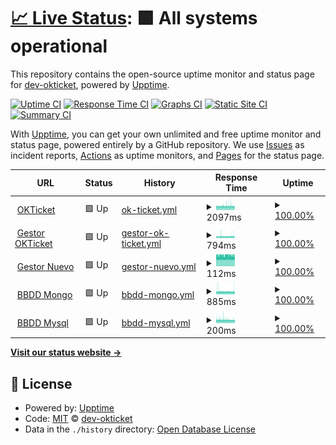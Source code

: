 # [📈 Live Status](https://dev-okticket.github.io/status): <!--live status--> **🟩 All systems operational**

This repository contains the open-source uptime monitor and status page for [dev-okticket](https://dev-okticket.github.io/status), powered by [Upptime](https://github.com/upptime/upptime).

[![Uptime CI](https://github.com/dev-okticket/status/workflows/Uptime%20CI/badge.svg)](https://github.com/dev-okticket/status/actions?query=workflow%3A%22Uptime+CI%22)
[![Response Time CI](https://github.com/dev-okticket/status/workflows/Response%20Time%20CI/badge.svg)](https://github.com/dev-okticket/status/actions?query=workflow%3A%22Response+Time+CI%22)
[![Graphs CI](https://github.com/dev-okticket/status/workflows/Graphs%20CI/badge.svg)](https://github.com/dev-okticket/status/actions?query=workflow%3A%22Graphs+CI%22)
[![Static Site CI](https://github.com/dev-okticket/status/workflows/Static%20Site%20CI/badge.svg)](https://github.com/dev-okticket/status/actions?query=workflow%3A%22Static+Site+CI%22)
[![Summary CI](https://github.com/dev-okticket/status/workflows/Summary%20CI/badge.svg)](https://github.com/dev-okticket/status/actions?query=workflow%3A%22Summary+CI%22)

With [Upptime](https://upptime.js.org), you can get your own unlimited and free uptime monitor and status page, powered entirely by a GitHub repository. We use [Issues](https://github.com/dev-okticket/status/issues) as incident reports, [Actions](https://github.com/dev-okticket/status/actions) as uptime monitors, and [Pages](https://dev-okticket.github.io/status) for the status page.

<!--start: status pages-->
<!-- This summary is generated by Upptime (https://github.com/upptime/upptime) -->
<!-- Do not edit this manually, your changes will be overwritten -->
<!-- prettier-ignore -->
| URL | Status | History | Response Time | Uptime |
| --- | ------ | ------- | ------------- | ------ |
| <img alt="" src="https://icons.duckduckgo.com/ip3/www.okticket.es.ico" height="13"> [OKTicket](https://www.okticket.es) | 🟩 Up | [ok-ticket.yml](https://github.com/dev-okticket/status/commits/HEAD/history/ok-ticket.yml) | <details><summary><img alt="Response time graph" src="./graphs/ok-ticket/response-time-week.png" height="20"> 2097ms</summary><br><a href="https://dev-okticket.github.io/status/history/ok-ticket"><img alt="Response time 2055" src="https://img.shields.io/endpoint?url=https%3A%2F%2Fraw.githubusercontent.com%2Fdev-okticket%2Fstatus%2FHEAD%2Fapi%2Fok-ticket%2Fresponse-time.json"></a><br><a href="https://dev-okticket.github.io/status/history/ok-ticket"><img alt="24-hour response time 2103" src="https://img.shields.io/endpoint?url=https%3A%2F%2Fraw.githubusercontent.com%2Fdev-okticket%2Fstatus%2FHEAD%2Fapi%2Fok-ticket%2Fresponse-time-day.json"></a><br><a href="https://dev-okticket.github.io/status/history/ok-ticket"><img alt="7-day response time 2097" src="https://img.shields.io/endpoint?url=https%3A%2F%2Fraw.githubusercontent.com%2Fdev-okticket%2Fstatus%2FHEAD%2Fapi%2Fok-ticket%2Fresponse-time-week.json"></a><br><a href="https://dev-okticket.github.io/status/history/ok-ticket"><img alt="30-day response time 2089" src="https://img.shields.io/endpoint?url=https%3A%2F%2Fraw.githubusercontent.com%2Fdev-okticket%2Fstatus%2FHEAD%2Fapi%2Fok-ticket%2Fresponse-time-month.json"></a><br><a href="https://dev-okticket.github.io/status/history/ok-ticket"><img alt="1-year response time 2056" src="https://img.shields.io/endpoint?url=https%3A%2F%2Fraw.githubusercontent.com%2Fdev-okticket%2Fstatus%2FHEAD%2Fapi%2Fok-ticket%2Fresponse-time-year.json"></a></details> | <details><summary><a href="https://dev-okticket.github.io/status/history/ok-ticket">100.00%</a></summary><a href="https://dev-okticket.github.io/status/history/ok-ticket"><img alt="All-time uptime 98.66%" src="https://img.shields.io/endpoint?url=https%3A%2F%2Fraw.githubusercontent.com%2Fdev-okticket%2Fstatus%2FHEAD%2Fapi%2Fok-ticket%2Fuptime.json"></a><br><a href="https://dev-okticket.github.io/status/history/ok-ticket"><img alt="24-hour uptime 100.00%" src="https://img.shields.io/endpoint?url=https%3A%2F%2Fraw.githubusercontent.com%2Fdev-okticket%2Fstatus%2FHEAD%2Fapi%2Fok-ticket%2Fuptime-day.json"></a><br><a href="https://dev-okticket.github.io/status/history/ok-ticket"><img alt="7-day uptime 100.00%" src="https://img.shields.io/endpoint?url=https%3A%2F%2Fraw.githubusercontent.com%2Fdev-okticket%2Fstatus%2FHEAD%2Fapi%2Fok-ticket%2Fuptime-week.json"></a><br><a href="https://dev-okticket.github.io/status/history/ok-ticket"><img alt="30-day uptime 100.00%" src="https://img.shields.io/endpoint?url=https%3A%2F%2Fraw.githubusercontent.com%2Fdev-okticket%2Fstatus%2FHEAD%2Fapi%2Fok-ticket%2Fuptime-month.json"></a><br><a href="https://dev-okticket.github.io/status/history/ok-ticket"><img alt="1-year uptime 98.03%" src="https://img.shields.io/endpoint?url=https%3A%2F%2Fraw.githubusercontent.com%2Fdev-okticket%2Fstatus%2FHEAD%2Fapi%2Fok-ticket%2Fuptime-year.json"></a></details>
| <img alt="" src="https://icons.duckduckgo.com/ip3/admin.okticket.es.ico" height="13"> [Gestor OKTicket](https://admin.okticket.es/) | 🟩 Up | [gestor-ok-ticket.yml](https://github.com/dev-okticket/status/commits/HEAD/history/gestor-ok-ticket.yml) | <details><summary><img alt="Response time graph" src="./graphs/gestor-ok-ticket/response-time-week.png" height="20"> 794ms</summary><br><a href="https://dev-okticket.github.io/status/history/gestor-ok-ticket"><img alt="Response time 776" src="https://img.shields.io/endpoint?url=https%3A%2F%2Fraw.githubusercontent.com%2Fdev-okticket%2Fstatus%2FHEAD%2Fapi%2Fgestor-ok-ticket%2Fresponse-time.json"></a><br><a href="https://dev-okticket.github.io/status/history/gestor-ok-ticket"><img alt="24-hour response time 785" src="https://img.shields.io/endpoint?url=https%3A%2F%2Fraw.githubusercontent.com%2Fdev-okticket%2Fstatus%2FHEAD%2Fapi%2Fgestor-ok-ticket%2Fresponse-time-day.json"></a><br><a href="https://dev-okticket.github.io/status/history/gestor-ok-ticket"><img alt="7-day response time 794" src="https://img.shields.io/endpoint?url=https%3A%2F%2Fraw.githubusercontent.com%2Fdev-okticket%2Fstatus%2FHEAD%2Fapi%2Fgestor-ok-ticket%2Fresponse-time-week.json"></a><br><a href="https://dev-okticket.github.io/status/history/gestor-ok-ticket"><img alt="30-day response time 780" src="https://img.shields.io/endpoint?url=https%3A%2F%2Fraw.githubusercontent.com%2Fdev-okticket%2Fstatus%2FHEAD%2Fapi%2Fgestor-ok-ticket%2Fresponse-time-month.json"></a><br><a href="https://dev-okticket.github.io/status/history/gestor-ok-ticket"><img alt="1-year response time 776" src="https://img.shields.io/endpoint?url=https%3A%2F%2Fraw.githubusercontent.com%2Fdev-okticket%2Fstatus%2FHEAD%2Fapi%2Fgestor-ok-ticket%2Fresponse-time-year.json"></a></details> | <details><summary><a href="https://dev-okticket.github.io/status/history/gestor-ok-ticket">100.00%</a></summary><a href="https://dev-okticket.github.io/status/history/gestor-ok-ticket"><img alt="All-time uptime 96.79%" src="https://img.shields.io/endpoint?url=https%3A%2F%2Fraw.githubusercontent.com%2Fdev-okticket%2Fstatus%2FHEAD%2Fapi%2Fgestor-ok-ticket%2Fuptime.json"></a><br><a href="https://dev-okticket.github.io/status/history/gestor-ok-ticket"><img alt="24-hour uptime 100.00%" src="https://img.shields.io/endpoint?url=https%3A%2F%2Fraw.githubusercontent.com%2Fdev-okticket%2Fstatus%2FHEAD%2Fapi%2Fgestor-ok-ticket%2Fuptime-day.json"></a><br><a href="https://dev-okticket.github.io/status/history/gestor-ok-ticket"><img alt="7-day uptime 100.00%" src="https://img.shields.io/endpoint?url=https%3A%2F%2Fraw.githubusercontent.com%2Fdev-okticket%2Fstatus%2FHEAD%2Fapi%2Fgestor-ok-ticket%2Fuptime-week.json"></a><br><a href="https://dev-okticket.github.io/status/history/gestor-ok-ticket"><img alt="30-day uptime 100.00%" src="https://img.shields.io/endpoint?url=https%3A%2F%2Fraw.githubusercontent.com%2Fdev-okticket%2Fstatus%2FHEAD%2Fapi%2Fgestor-ok-ticket%2Fuptime-month.json"></a><br><a href="https://dev-okticket.github.io/status/history/gestor-ok-ticket"><img alt="1-year uptime 95.29%" src="https://img.shields.io/endpoint?url=https%3A%2F%2Fraw.githubusercontent.com%2Fdev-okticket%2Fstatus%2FHEAD%2Fapi%2Fgestor-ok-ticket%2Fuptime-year.json"></a></details>
| <img alt="" src="https://icons.duckduckgo.com/ip3/admin.okticket.es.ico" height="13"> [Gestor Nuevo](https://admin.okticket.es/) | 🟩 Up | [gestor-nuevo.yml](https://github.com/dev-okticket/status/commits/HEAD/history/gestor-nuevo.yml) | <details><summary><img alt="Response time graph" src="./graphs/gestor-nuevo/response-time-week.png" height="20"> 112ms</summary><br><a href="https://dev-okticket.github.io/status/history/gestor-nuevo"><img alt="Response time 665" src="https://img.shields.io/endpoint?url=https%3A%2F%2Fraw.githubusercontent.com%2Fdev-okticket%2Fstatus%2FHEAD%2Fapi%2Fgestor-nuevo%2Fresponse-time.json"></a><br><a href="https://dev-okticket.github.io/status/history/gestor-nuevo"><img alt="24-hour response time 110" src="https://img.shields.io/endpoint?url=https%3A%2F%2Fraw.githubusercontent.com%2Fdev-okticket%2Fstatus%2FHEAD%2Fapi%2Fgestor-nuevo%2Fresponse-time-day.json"></a><br><a href="https://dev-okticket.github.io/status/history/gestor-nuevo"><img alt="7-day response time 112" src="https://img.shields.io/endpoint?url=https%3A%2F%2Fraw.githubusercontent.com%2Fdev-okticket%2Fstatus%2FHEAD%2Fapi%2Fgestor-nuevo%2Fresponse-time-week.json"></a><br><a href="https://dev-okticket.github.io/status/history/gestor-nuevo"><img alt="30-day response time 111" src="https://img.shields.io/endpoint?url=https%3A%2F%2Fraw.githubusercontent.com%2Fdev-okticket%2Fstatus%2FHEAD%2Fapi%2Fgestor-nuevo%2Fresponse-time-month.json"></a><br><a href="https://dev-okticket.github.io/status/history/gestor-nuevo"><img alt="1-year response time 665" src="https://img.shields.io/endpoint?url=https%3A%2F%2Fraw.githubusercontent.com%2Fdev-okticket%2Fstatus%2FHEAD%2Fapi%2Fgestor-nuevo%2Fresponse-time-year.json"></a></details> | <details><summary><a href="https://dev-okticket.github.io/status/history/gestor-nuevo">100.00%</a></summary><a href="https://dev-okticket.github.io/status/history/gestor-nuevo"><img alt="All-time uptime 96.80%" src="https://img.shields.io/endpoint?url=https%3A%2F%2Fraw.githubusercontent.com%2Fdev-okticket%2Fstatus%2FHEAD%2Fapi%2Fgestor-nuevo%2Fuptime.json"></a><br><a href="https://dev-okticket.github.io/status/history/gestor-nuevo"><img alt="24-hour uptime 100.00%" src="https://img.shields.io/endpoint?url=https%3A%2F%2Fraw.githubusercontent.com%2Fdev-okticket%2Fstatus%2FHEAD%2Fapi%2Fgestor-nuevo%2Fuptime-day.json"></a><br><a href="https://dev-okticket.github.io/status/history/gestor-nuevo"><img alt="7-day uptime 100.00%" src="https://img.shields.io/endpoint?url=https%3A%2F%2Fraw.githubusercontent.com%2Fdev-okticket%2Fstatus%2FHEAD%2Fapi%2Fgestor-nuevo%2Fuptime-week.json"></a><br><a href="https://dev-okticket.github.io/status/history/gestor-nuevo"><img alt="30-day uptime 100.00%" src="https://img.shields.io/endpoint?url=https%3A%2F%2Fraw.githubusercontent.com%2Fdev-okticket%2Fstatus%2FHEAD%2Fapi%2Fgestor-nuevo%2Fuptime-month.json"></a><br><a href="https://dev-okticket.github.io/status/history/gestor-nuevo"><img alt="1-year uptime 95.29%" src="https://img.shields.io/endpoint?url=https%3A%2F%2Fraw.githubusercontent.com%2Fdev-okticket%2Fstatus%2FHEAD%2Fapi%2Fgestor-nuevo%2Fuptime-year.json"></a></details>
| <img alt="" src="https://icons.duckduckgo.com/ip3/api.okticket.es.ico" height="13"> [BBDD Mongo](https://api.okticket.es/v2/public/api/monitor/mongodb) | 🟩 Up | [bbdd-mongo.yml](https://github.com/dev-okticket/status/commits/HEAD/history/bbdd-mongo.yml) | <details><summary><img alt="Response time graph" src="./graphs/bbdd-mongo/response-time-week.png" height="20"> 885ms</summary><br><a href="https://dev-okticket.github.io/status/history/bbdd-mongo"><img alt="Response time 934" src="https://img.shields.io/endpoint?url=https%3A%2F%2Fraw.githubusercontent.com%2Fdev-okticket%2Fstatus%2FHEAD%2Fapi%2Fbbdd-mongo%2Fresponse-time.json"></a><br><a href="https://dev-okticket.github.io/status/history/bbdd-mongo"><img alt="24-hour response time 885" src="https://img.shields.io/endpoint?url=https%3A%2F%2Fraw.githubusercontent.com%2Fdev-okticket%2Fstatus%2FHEAD%2Fapi%2Fbbdd-mongo%2Fresponse-time-day.json"></a><br><a href="https://dev-okticket.github.io/status/history/bbdd-mongo"><img alt="7-day response time 885" src="https://img.shields.io/endpoint?url=https%3A%2F%2Fraw.githubusercontent.com%2Fdev-okticket%2Fstatus%2FHEAD%2Fapi%2Fbbdd-mongo%2Fresponse-time-week.json"></a><br><a href="https://dev-okticket.github.io/status/history/bbdd-mongo"><img alt="30-day response time 895" src="https://img.shields.io/endpoint?url=https%3A%2F%2Fraw.githubusercontent.com%2Fdev-okticket%2Fstatus%2FHEAD%2Fapi%2Fbbdd-mongo%2Fresponse-time-month.json"></a><br><a href="https://dev-okticket.github.io/status/history/bbdd-mongo"><img alt="1-year response time 934" src="https://img.shields.io/endpoint?url=https%3A%2F%2Fraw.githubusercontent.com%2Fdev-okticket%2Fstatus%2FHEAD%2Fapi%2Fbbdd-mongo%2Fresponse-time-year.json"></a></details> | <details><summary><a href="https://dev-okticket.github.io/status/history/bbdd-mongo">100.00%</a></summary><a href="https://dev-okticket.github.io/status/history/bbdd-mongo"><img alt="All-time uptime 95.56%" src="https://img.shields.io/endpoint?url=https%3A%2F%2Fraw.githubusercontent.com%2Fdev-okticket%2Fstatus%2FHEAD%2Fapi%2Fbbdd-mongo%2Fuptime.json"></a><br><a href="https://dev-okticket.github.io/status/history/bbdd-mongo"><img alt="24-hour uptime 100.00%" src="https://img.shields.io/endpoint?url=https%3A%2F%2Fraw.githubusercontent.com%2Fdev-okticket%2Fstatus%2FHEAD%2Fapi%2Fbbdd-mongo%2Fuptime-day.json"></a><br><a href="https://dev-okticket.github.io/status/history/bbdd-mongo"><img alt="7-day uptime 100.00%" src="https://img.shields.io/endpoint?url=https%3A%2F%2Fraw.githubusercontent.com%2Fdev-okticket%2Fstatus%2FHEAD%2Fapi%2Fbbdd-mongo%2Fuptime-week.json"></a><br><a href="https://dev-okticket.github.io/status/history/bbdd-mongo"><img alt="30-day uptime 100.00%" src="https://img.shields.io/endpoint?url=https%3A%2F%2Fraw.githubusercontent.com%2Fdev-okticket%2Fstatus%2FHEAD%2Fapi%2Fbbdd-mongo%2Fuptime-month.json"></a><br><a href="https://dev-okticket.github.io/status/history/bbdd-mongo"><img alt="1-year uptime 94.61%" src="https://img.shields.io/endpoint?url=https%3A%2F%2Fraw.githubusercontent.com%2Fdev-okticket%2Fstatus%2FHEAD%2Fapi%2Fbbdd-mongo%2Fuptime-year.json"></a></details>
| <img alt="" src="https://icons.duckduckgo.com/ip3/api.okticket.es.ico" height="13"> [BBDD Mysql](https://api.okticket.es/v2/public/api/monitor/mysql) | 🟩 Up | [bbdd-mysql.yml](https://github.com/dev-okticket/status/commits/HEAD/history/bbdd-mysql.yml) | <details><summary><img alt="Response time graph" src="./graphs/bbdd-mysql/response-time-week.png" height="20"> 200ms</summary><br><a href="https://dev-okticket.github.io/status/history/bbdd-mysql"><img alt="Response time 242" src="https://img.shields.io/endpoint?url=https%3A%2F%2Fraw.githubusercontent.com%2Fdev-okticket%2Fstatus%2FHEAD%2Fapi%2Fbbdd-mysql%2Fresponse-time.json"></a><br><a href="https://dev-okticket.github.io/status/history/bbdd-mysql"><img alt="24-hour response time 196" src="https://img.shields.io/endpoint?url=https%3A%2F%2Fraw.githubusercontent.com%2Fdev-okticket%2Fstatus%2FHEAD%2Fapi%2Fbbdd-mysql%2Fresponse-time-day.json"></a><br><a href="https://dev-okticket.github.io/status/history/bbdd-mysql"><img alt="7-day response time 200" src="https://img.shields.io/endpoint?url=https%3A%2F%2Fraw.githubusercontent.com%2Fdev-okticket%2Fstatus%2FHEAD%2Fapi%2Fbbdd-mysql%2Fresponse-time-week.json"></a><br><a href="https://dev-okticket.github.io/status/history/bbdd-mysql"><img alt="30-day response time 203" src="https://img.shields.io/endpoint?url=https%3A%2F%2Fraw.githubusercontent.com%2Fdev-okticket%2Fstatus%2FHEAD%2Fapi%2Fbbdd-mysql%2Fresponse-time-month.json"></a><br><a href="https://dev-okticket.github.io/status/history/bbdd-mysql"><img alt="1-year response time 242" src="https://img.shields.io/endpoint?url=https%3A%2F%2Fraw.githubusercontent.com%2Fdev-okticket%2Fstatus%2FHEAD%2Fapi%2Fbbdd-mysql%2Fresponse-time-year.json"></a></details> | <details><summary><a href="https://dev-okticket.github.io/status/history/bbdd-mysql">100.00%</a></summary><a href="https://dev-okticket.github.io/status/history/bbdd-mysql"><img alt="All-time uptime 76.70%" src="https://img.shields.io/endpoint?url=https%3A%2F%2Fraw.githubusercontent.com%2Fdev-okticket%2Fstatus%2FHEAD%2Fapi%2Fbbdd-mysql%2Fuptime.json"></a><br><a href="https://dev-okticket.github.io/status/history/bbdd-mysql"><img alt="24-hour uptime 100.00%" src="https://img.shields.io/endpoint?url=https%3A%2F%2Fraw.githubusercontent.com%2Fdev-okticket%2Fstatus%2FHEAD%2Fapi%2Fbbdd-mysql%2Fuptime-day.json"></a><br><a href="https://dev-okticket.github.io/status/history/bbdd-mysql"><img alt="7-day uptime 100.00%" src="https://img.shields.io/endpoint?url=https%3A%2F%2Fraw.githubusercontent.com%2Fdev-okticket%2Fstatus%2FHEAD%2Fapi%2Fbbdd-mysql%2Fuptime-week.json"></a><br><a href="https://dev-okticket.github.io/status/history/bbdd-mysql"><img alt="30-day uptime 100.00%" src="https://img.shields.io/endpoint?url=https%3A%2F%2Fraw.githubusercontent.com%2Fdev-okticket%2Fstatus%2FHEAD%2Fapi%2Fbbdd-mysql%2Fuptime-month.json"></a><br><a href="https://dev-okticket.github.io/status/history/bbdd-mysql"><img alt="1-year uptime 94.70%" src="https://img.shields.io/endpoint?url=https%3A%2F%2Fraw.githubusercontent.com%2Fdev-okticket%2Fstatus%2FHEAD%2Fapi%2Fbbdd-mysql%2Fuptime-year.json"></a></details>

<!--end: status pages-->

[**Visit our status website →**](https://dev-okticket.github.io/status)

## 📄 License

- Powered by: [Upptime](https://github.com/upptime/upptime)
- Code: [MIT](./LICENSE) © [dev-okticket](https://dev-okticket.github.io/status)
- Data in the `./history` directory: [Open Database License](https://opendatacommons.org/licenses/odbl/1-0/)
